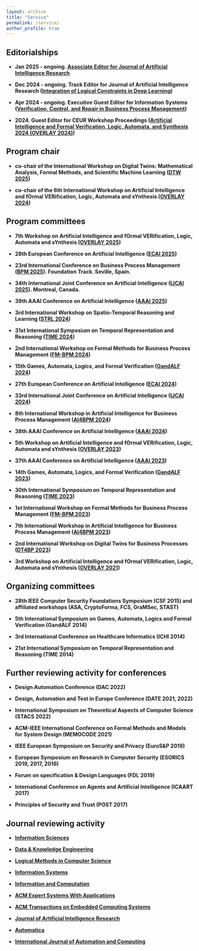 ```yaml
---
layout: archive
title: "Service"
permalink: /service/
author_profile: true
---
```

## Editorialships

- **Jan 2025 - ongoing. [Associate Editor for Journal of Artificial Intelligence Research](https://www.jair.org/index.php/jair/about/editorialTeam)**

- **Dec 2024 - ongoing. Track Editor for Journal of Artificial Intelligence Research ([Integration of Logical Constraints in Deep Learning](https://www.jair.org/index.php/jair/SpecialTrack-LogicDL))**

- **Apr 2024 - ongoing. Executive Guest Editor for Information Systems ([Verification, Control, and Repair in Business Process Management](https://www.sciencedirect.com/journal/information-systems/about/call-for-papers#verification-control-and-repair-in-business-process-management))**

- **2024. Guest Editor for CEUR Workshop Proceedings ([Artificial Intelligence and Formal Verification, Logic, Automata, and Synthesis 2024 (OVERLAY 2024)](https://ceur-ws.org/Vol-3904/))**


## Program chair

- **co-chair of the International Workshop on Digital Twins: Mathematical Analysis, Formal Methods, and Scientific Machine Learning ([DTW 2025](https://sites.google.com/view/dtw25))**

- **co-chair of the 6th International Workshop on Artificial Intelligence and fOrmal VERification, Logic, Automata and sYnthesis ([OVERLAY 2024](https://overlay.uniud.it/workshop/2024/))**

## Program committees

- **7th Workshop on Artificial Intelligence and fOrmal VERification, Logic, Automata and sYnthesis ([OVERLAY 2025](https://overlay.uniud.it/workshop/2025/))**

- **28th European Conference on Artificial Intelligence ([ECAI 2025](https://www.ecai2025.eu))**

- **23rd International Conference on Business Process Management ([BPM 2025](https://www.bpm2025seville.org)). Foundation Track. Seville, Spain.**

- **34th International Joint Conference on Artificial Intelligence ([IJCAI 2025](https://2025.ijcai.org)). Montreal, Canada.**

- **39th AAAI Conference on Artificial Intelligence ([AAAI 2025](https://aaai.org/conference/aaai/aaai-25/))**

- **3rd International Workshop on Spatio-Temporal Reasoning and Learning ([STRL 2024](https://www.lirmm.fr/strl2024))**

- **31st International Symposium on Temporal Representation and Reasoning ([TIME 2024](https://www.lirmm.fr/time2024/))**

- **2nd International Workshop on Formal Methods for Business Process Management ([FM-BPM 2024](https://fm-bpm2024.github.io))**

- **15th Games, Automata, Logics, and Formal Verification ([GandALF 2024](https://scool24.github.io/GandALF/))**

- **27th European Conference on Artificial Intelligence ([ECAI 2024](https://www.ecai2024.eu))**

- **33rd International Joint Conference on Artificial Intelligence ([IJCAI 2024](https://ijcai24.org))**

- **8th International Workshop in Artificial Intelligence for Business Process Management ([AI4BPM 2024](https://sites.google.com/unitn.it/ai4bpm-2024))**

- **38th AAAI Conference on Artificial Intelligence ([AAAI 2024](https://aaai.org/conference/aaai/aaai-24/))**

- **5th Workshop on Artificial Intelligence and fOrmal VERification, Logic, Automata and sYnthesis ([OVERLAY 2023](https://overlay.uniud.it/workshop/2023/))**

- **37th AAAI Conference on Artificial Intelligence ([AAAI 2023](https://aaai-23.aaai.org))**

- **14th Games, Automata, Logics, and Formal Verification ([GandALF 2023](https://gandalf23.uniud.it))**

- **30th International Symposium on Temporal Representation and Reasoning ([TIME 2023](https://cer.iit.demokritos.gr/events/time23/))**

- **1st International Workshop on Formal Methods for Business Process Management ([FM-BPM 2023](https://fm-bpm2023.github.io))**

- **7th International Workshop in Artificial Intelligence for Business Process Management ([AI4BPM 2023](https://sites.google.com/unitn.it/ai4bpm-2023))**

- **2nd International Workshop on Digital Twins for Business Processes ([DT4BP 2023](https://pros.unicam.it/dt4bp2023/))**

- **3rd Workshop on Artificial Intelligence and fOrmal VERification, Logic, Automata and sYnthesis ([OVERLAY 2021](https://overlay.uniud.it/workshop/2021/))**


## Organizing committees

- **28th IEEE Computer Security Foundations Symposium (CSF 2015) and affiliated workshops (ASA, CryptoForma, FCS, GraMSec, STAST)**

- **5th International Symposium on Games, Automata, Logics and Formal Verification (GandALF 2014)**

- **3rd International Conference on Healthcare Informatics (ICHI 2014)**

- **21st International Symposium on Temporal Representation and Reasoning (TIME 2014)**

## Further reviewing activity for conferences

- **Design Automation Conference (DAC 2022)**

- **Design, Automation and Test in Europe Conference (DATE 2021, 2022)**

- **International Symposium on Theoretical Aspects of Computer Science (STACS 2022)**

- **ACM-IEEE International Conference on Formal Methods and Models for System Design (MEMOCODE 2021)**

- **IEEE European Symposium on Security and Privacy (EuroS&P 2019)**

- **European Symposium on Research in Computer Security (ESORICS 2019, 2017, 2016)**

- **Forum on specification & Design Languages (FDL 2019)**

- **International Conference on Agents and Artificial Intelligence (ICAART 2017)**

- **Principles of Security and Trust (POST 2017)**

## Journal reviewing activity

- **[Information Sciences](https://www.sciencedirect.com/journal/information-sciences)**

- **[Data & Knowledge Engineering](https://www.sciencedirect.com/journal/data-and-knowledge-engineering)**

- **[Logical Methods in Computer Science](https://lmcs.episciences.org)**

- **[Information Systems](https://www.sciencedirect.com/journal/information-systems)**

- **[Information and Computation](https://www.sciencedirect.com/journal/information-and-computation)**

- **[ACM Expert Systems With Applications](https://www.sciencedirect.com/journal/expert-systems-with-applications)**

- **[ACM Transactions on Embedded Computing Systems](https://dl.acm.org/journal/tecs)**

- **[Journal of Artificial Intelligence Research](https://www.jair.org/index.php/jair)**

- **[Automatica](https://www.sciencedirect.com/journal/automatica)**

- **[International Journal of Automation and Computing](http://www.ijac.net)**

